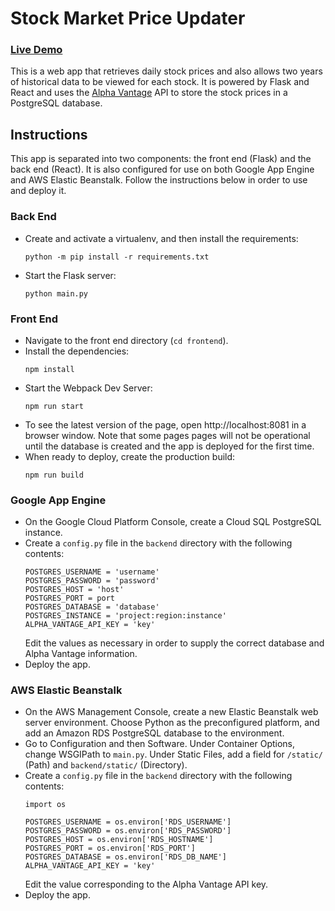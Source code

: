 # Stock Market Price Updater
### [Live Demo](http://stock-market-price-updater.us-east-2.elasticbeanstalk.com/)

This is a web app that retrieves daily stock prices and also allows two years of historical data to be viewed for each stock. It is powered by Flask and React and uses the [Alpha Vantage](https://www.alphavantage.co/) API to store the stock prices in a PostgreSQL database.

## Instructions
This app is separated into two components: the front end (Flask) and the back end (React). It is also configured for use on both Google App Engine and AWS Elastic Beanstalk. Follow the instructions below in order to use and deploy it.

### Back End
* Create and activate a virtualenv, and then install the requirements:
  ```
  python -m pip install -r requirements.txt
  ```
* Start the Flask server:
  ```
  python main.py
  ```

### Front End
* Navigate to the front end directory (`cd frontend`). 
* Install the dependencies:
  ```
  npm install
  ```
* Start the Webpack Dev Server:
  ```
  npm run start
  ```
* To see the latest version of the page, open http://localhost:8081 in a browser window. Note that some pages pages will not be operational until the database is created and the app is deployed for the first time.
* When ready to deploy, create the production build:
  ```
  npm run build
  ```

### Google App Engine
* On the Google Cloud Platform Console, create a Cloud SQL PostgreSQL instance.
* Create a `config.py` file in the `backend` directory with the following contents:
  ```
  POSTGRES_USERNAME = 'username'
  POSTGRES_PASSWORD = 'password'
  POSTGRES_HOST = 'host'
  POSTGRES_PORT = port
  POSTGRES_DATABASE = 'database'
  POSTGRES_INSTANCE = 'project:region:instance'
  ALPHA_VANTAGE_API_KEY = 'key'
  ```
  Edit the values as necessary in order to supply the correct database and Alpha Vantage information.
* Deploy the app.

### AWS Elastic Beanstalk
* On the AWS Management Console, create a new Elastic Beanstalk web server environment. Choose Python as the preconfigured platform, and add an Amazon RDS PostgreSQL database to the environment.
* Go to Configuration and then Software. Under Container Options, change WSGIPath to `main.py`. Under Static Files, add a field for `/static/` (Path) and `backend/static/` (Directory).
* Create a `config.py` file in the `backend` directory with the following contents:
  ```
  import os

  POSTGRES_USERNAME = os.environ['RDS_USERNAME']
  POSTGRES_PASSWORD = os.environ['RDS_PASSWORD']
  POSTGRES_HOST = os.environ['RDS_HOSTNAME']
  POSTGRES_PORT = os.environ['RDS_PORT']
  POSTGRES_DATABASE = os.environ['RDS_DB_NAME']
  ALPHA_VANTAGE_API_KEY = 'key'
  ```
  Edit the value corresponding to the Alpha Vantage API key.
* Deploy the app.
